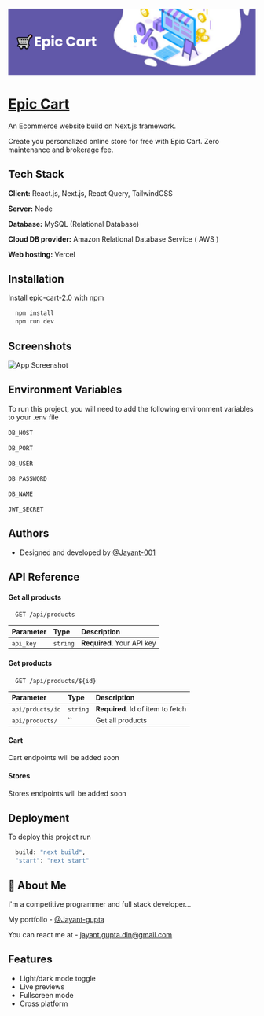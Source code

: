 
![Logo](https://raw.githubusercontent.com/Jayant-001/Epic-Cart-2.0/main/public/banner.png)


# [Epic Cart](https://epic-cart-2.vercel.app/)

An Ecommerce website build on Next.js framework.

Create you personalized online store for free with Epic Cart. Zero maintenance and brokerage fee.


## Tech Stack

**Client:** React.js, Next.js, React Query, TailwindCSS

**Server:** Node

**Database:** MySQL (Relational Database)

**Cloud DB provider:** Amazon Relational Database Service ( AWS )

**Web hosting:** Vercel


## Installation

Install epic-cart-2.0 with npm

```bash
  npm install 
  npm run dev
```

## Screenshots

![App Screenshot](https://via.placeholder.com/468x300?text=App+Screenshot+Here)


## Environment Variables

To run this project, you will need to add the following environment variables to your .env file

`DB_HOST`

`DB_PORT`

`DB_USER`

`DB_PASSWORD`

`DB_NAME`

`JWT_SECRET`



## Authors

- Designed and developed by [@Jayant-001](https://www.github.com/Jayant-001)


## API Reference

#### Get all products

```http
  GET /api/products
```

| Parameter | Type     | Description                |
| :-------- | :------- | :------------------------- |
| `api_key` | `string` | **Required**. Your API key |

#### Get products

```http
  GET /api/products/${id}
```

| Parameter | Type     | Description                       |
| :-------- | :------- | :-------------------------------- |
| `api/prducts/id`      | `string` | **Required**. Id of item to fetch |
| `api/products/`       | `` | Get all products |

#### Cart

Cart endpoints will be added soon

#### Stores

Stores endpoints will be added soon


## Deployment

To deploy this project run

```bash
  build: "next build",
  "start": "next start"
```


## 🚀 About Me
I'm a competitive programmer and full stack developer...

My portfolio - [@Jayant-gupta](https://jayant-gupta.vercel.app/)

You can react me at - jayant.gupta.dln@gmail.com
## Features

- Light/dark mode toggle
- Live previews
- Fullscreen mode
- Cross platform

